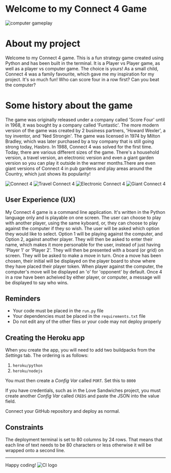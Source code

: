 # Welcome to my Connect 4 Game

![computer gameplay](https://github.com/CherrySaz/connect-4/assets/134415334/6d97e702-1eb5-4d4b-a9c1-d79c9e97b807)

# About my project

Welcome to my Connect 4 game. This is a fun strategy game created using Python and has been built in the terminal. It is a Player vs Player game, as well as a player vs computer game. The choice is yours!
As a small child, Connect 4 was a family favourite, which gave me my inspiration for my project. It's so much fun! Who can score four in a row first? Can you beat the computer?

# Some history about the game

The game was originally released under a company called 'Score Four' until in 1968, it was bought by a company called 'Funtastic'.
The more modern version of the game was created by 2 business partners, 'Howard Wexler', a toy inventor, and 'Ned Strongin'.
The game was licensed in 1974 by Milton Bradley, which was later purchased by a toy company that is still going strong today, Hasbro.
In 1988, Connect 4 was solved for the first time. Today, there are various different sizes of the game. There's a household version, a travel version, an electronic version and even a giant garden version so you can play it outside in the warmer months.There are even giant versions of Connect 4 in pub gardens and play areas around the Country, which just shows its popularity!

![Connect 4](https://github.com/CherrySaz/connect-4/assets/134415334/762b8ff6-f709-474d-ac27-64d5ace94e13) ![Travel Connect 4](https://github.com/CherrySaz/connect-4/assets/134415334/040bc42b-7f80-4cda-99d3-a3c9624d3927) ![Electronic Connect 4](https://github.com/CherrySaz/connect-4/assets/134415334/8e407482-cbbc-4731-a583-b08fb60465de) ![Giant Connect 4](https://github.com/CherrySaz/connect-4/assets/134415334/b34bce77-1838-4332-8753-ea28864aa6d8)

## User Experience (UX)

My Connect 4 game is a command line application. It's written in the Python language only and is playable on one screen. The user can choose to play with another player, using the same kyboard, or, they can choose to play against the computer if they so wish.  The user will be asked which option they would like to select. Option 1 will be playing against the computer, and Option 2, against another player. They will then be asked to enter their name, which makes it more personable for the user, instead of just having 'Player 1' or 'Player 2'. They will then be presented with a board (or grid) on screen. They will be asked to make a move in turn. Once a move has been chosen, their initial will be displayed on the player board to show where they have placed their player token. When player against the computer, the computer's move will be displayed an 'o' for 'opponent' by default.
Once 4 in a row have been acheived by either player, or computer, a message will be displayed to say who wins.









## 


## Reminders

- Your code must be placed in the `run.py` file
- Your dependencies must be placed in the `requirements.txt` file
- Do not edit any of the other files or your code may not deploy properly

## Creating the Heroku app

When you create the app, you will need to add two buildpacks from the _Settings_ tab. The ordering is as follows:

1. `heroku/python`
2. `heroku/nodejs`

You must then create a _Config Var_ called `PORT`. Set this to `8000`

If you have credentials, such as in the Love Sandwiches project, you must create another _Config Var_ called `CREDS` and paste the JSON into the value field.

Connect your GitHub repository and deploy as normal.

## Constraints

The deployment terminal is set to 80 columns by 24 rows. That means that each line of text needs to be 80 characters or less otherwise it will be wrapped onto a second line.

---

Happy coding!
![CI logo](https://codeinstitute.s3.amazonaws.com/fullstack/ci_logo_small.png)

